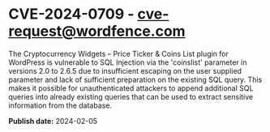 # CVE-2024-0709 - cve-request@wordfence.com

The Cryptocurrency Widgets – Price Ticker & Coins List plugin for WordPress is vulnerable to SQL Injection via the 'coinslist' parameter in versions 2.0 to 2.6.5 due to insufficient escaping on the user supplied parameter and lack of sufficient preparation on the existing SQL query.  This makes it possible for unauthenticated attackers to append additional SQL queries into already existing queries that can be used to extract sensitive information from the database.

**Publish date:** 2024-02-05
